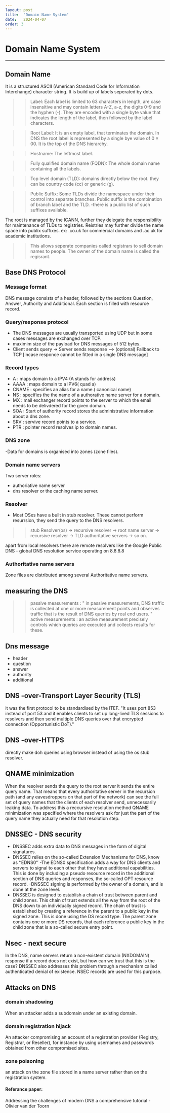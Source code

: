 ```yaml
---
layout: post
title:  "Domain Name System"
date:   2024-04-07
order: 3
---
```


# Domain Name System
***

## Domain Name
It is a structured ASCII (American Standard Code for Information Interchange) character string. It is build up of labels seperated by dots.

>> Label: Each label is limited to 63 characters in length, are case insensitive and may contain letters A-Z, a-z, the digits 0-9 and the hyphen (-). They are encoded with a single byte value that indicates the length of the label, then followed by the label characters.

>>Root Label: It is an empty label, that terminates the domain. In DNS the root label is represented by a single bye value of  0 × 00. It is the top of the DNS hierarchy.

>>Hostname: The leftmost label.

>>Fully qualified domain name (FQDN): The whole domain name containing all the labels.

>>Top level domain (TLD): domains directly below the root. they can be country code (cc) or generic (g).

>> Public Suffix: Some TLDs divide the namespace under their control into separate branches. Public suffix is the combination of branch label and the TLD. -there is a public list of such suffixes available.


The root is managed by the ICANN, further they delegate the responsibility for maintenance of TLDs to registries. Reistries may further divide the name space into publix suffixes. ex: .co.uk for commercial domains and .ac.uk for academic institutions.
>> This allows seperate companies called registrars to sell domain names to people. The owner of the domain name is called the regisrant.

##  Base DNS Protocol
### Message format
DNS message consists of a header, followed by the sections Question, Answer, Authority and Additional. Each section is filled with resource record.
### Query/response protocol
- The DNS messages are usually transported using UDP but in some cases messages are exchanged over TCP.
- maximim size of the payload for DNS messages of 512 bytes.
- Client sends query -> Server sends response —> (optional) Fallback to TCP [incase responce cannot be fitted in a single DNS message]

### Record types
- A : maps domain to a IPV4 (A stands for address)
- AAAA : maps domain to a IPV6( quad a)
- CNAME : specifies an alias for a name.( canonical name)
- NS : specifies the the name of a authorative name server for a domain.
- MX : mail exchanger record points to the server to which the email needs to be delivdered for the given domain.
- SOA : Start of authority record stores the administrative information about a dns zone.
- SRV : servive record points to a service.
- PTR : pointer record resolves ip to domain names.
### DNS zone
-Data for domains is organised into zones (zone files).

### Domain name servers
Two server roles:
- authoriative name server
- dns resolver or the caching name server.

### Resolver
- Most OSes have a built in stub resolver. These cannot perform resurrsion, they send the query to the DNS resolvers.

>> stub Resolver(os) -> recursive resolver -> root name server -> recursive resolver -> TLD authoritative servers -> so on.

apart from local resolvers there are remote resolvers like the Google Public DNS - global DNS resolution service operating on 8.8.8.8

###  Authoritative name servers
Zone files are distributed among several Authoritative name servers.

## measuring the DNS
>> passive measurements : " in passive measurements, DNS traffic
is collected at one or more measurement points and observes
traffic that is the result of DNS queries by real end users. "
>> active measurements : an active measurement precisely controls which queries
are executed and collects results for these.

## Dns message
- header 
- question
- answer
- authority
- additional

## DNS -over-Transport Layer Security (TLS)
it was the first protocol to be  standardised by the ITEF. "It uses port 853 instead of
port 53 and it enables clients to set up long-lived TLS sessions
to resolvers and then send multiple DNS queries over that encrypted connection (Opportunistic DoT)."

## DNS -over-HTTPS
directly make doh queries using browser instead of using the  os stub resolver.

## QNAME minimization
When the resolver sends the query to the root server it sends the entire
query name. That means that every authoritative server in the recursion
path (and any eavesdroppers on that part of the network) can see
the full set of query names that the clients of each resolver send,
unnecessarily leaking data. To address this a reccursive resolution method QNAME minimization was specified where the
resolvers ask for just the part of the query name they actually
need for that resolution step.
 
## DNSSEC - DNS security
- DNSSEC adds extra data to DNS messages in the form of digital signatures.
- DNSSEC relies on the so-called Extension Mechanisms for DNS, know as ‘‘EDNS0’’
-The EDNS0 specification adds a way for DNS clients and servers to signal to each other that they have additional capabilities. This is done by including a pseudo resource record in the additional section of DNS queries and responses, the so-called OPT resource record.
-DNSSEC signing is performed by the owner of a domain, and is done at the zone level.
-  DNSSEC is designed to establish a chain of trust between parent and child zones. This chain of trust extends all the way from the root of the DNS down to an individually signed record. The chain of trust is established by creating a reference in the parent to a public key in the signed zone. This is done using the DS record type. The parent zone contains one or more DS records, that each reference a public key in the child zone that is a so-called secure entry point.

## Nsec - next secure
In the DNS, name servers return a non-existent
domain (NXDOMAIN) response if a record does not exist, but how
can we trust that this is the case? DNSSEC also addresses this
problem through a mechanism called authenticated denial of existence. NSEC records are used for this purpose.
## Attacks on DNS

### domain shadowing
When an attacker adds a subdomain under an existing domain.

### domain registration hijack
An attacker compromising an account of a registration provider (Registry, Registrar,
or Reseller), for instance by using usernames and passwords
obtained from other compromised sites.

### zone poisoning
an attack on the zone
file stored in a name server rather than on the registration system. 

#### Referance paper:
Addressing the challenges of modern DNS a comprehensive tutorial - Olivier van der Toorn